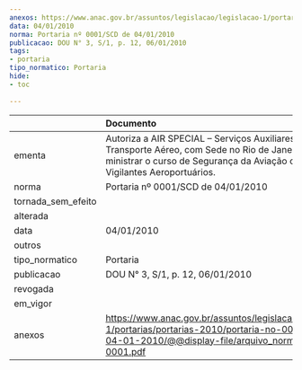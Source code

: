 ```yaml
---
anexos: https://www.anac.gov.br/assuntos/legislacao/legislacao-1/portarias/portarias-2010/portaria-no-0001-scd-de-04-01-2010/@@display-file/arquivo_norma/PA2010-0001.pdf
data: 04/01/2010
norma: Portaria nº 0001/SCD de 04/01/2010
publicacao: DOU N° 3, S/1, p. 12, 06/01/2010
tags:
- portaria
tipo_normatico: Portaria
hide: 
- toc 
 
---
```


|                    | Documento                                                                                                                                                                            |
|:-------------------|:-------------------------------------------------------------------------------------------------------------------------------------------------------------------------------------|
| ementa             | Autoriza a AIR SPECIAL – Serviços Auxiliares de Transporte Aéreo, com Sede no Rio de Janeiro - RJ, a ministrar o curso de Segurança da Aviação civil para Vigilantes Aeroportuários. |
| norma              | Portaria nº 0001/SCD de 04/01/2010                                                                                                                                                   |
| tornada_sem_efeito |                                                                                                                                                                                      |
| alterada           |                                                                                                                                                                                      |
| data               | 04/01/2010                                                                                                                                                                           |
| outros             |                                                                                                                                                                                      |
| tipo_normatico     | Portaria                                                                                                                                                                             |
| publicacao         | DOU N° 3, S/1, p. 12, 06/01/2010                                                                                                                                                     |
| revogada           |                                                                                                                                                                                      |
| em_vigor           |                                                                                                                                                                                      |
| anexos             | https://www.anac.gov.br/assuntos/legislacao/legislacao-1/portarias/portarias-2010/portaria-no-0001-scd-de-04-01-2010/@@display-file/arquivo_norma/PA2010-0001.pdf                    |